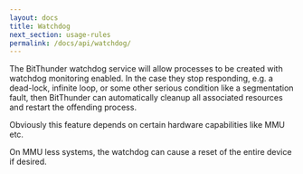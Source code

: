 ```yaml
---
layout: docs
title: Watchdog
next_section: usage-rules
permalink: /docs/api/watchdog/
---
```


The BitThunder watchdog service will allow processes to be created with watchdog monitoring enabled.
In the case they stop responding, e.g. a dead-lock, infinite loop, or some other serious condition like
a segmentation fault, then BitThunder can automatically cleanup all associated resources and restart the
offending process.

Obviously this feature depends on certain hardware capabilities like MMU etc.

On MMU less systems, the watchdog can cause a reset of the entire device if desired.
